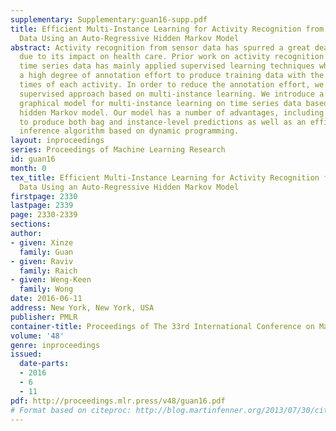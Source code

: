```yaml
---
supplementary: Supplementary:guan16-supp.pdf
title: Efficient Multi-Instance Learning for Activity Recognition from Time Series
  Data Using an Auto-Regressive Hidden Markov Model
abstract: Activity recognition from sensor data has spurred a great deal of interest
  due to its impact on health care. Prior work on activity recognition from multivariate
  time series data has mainly applied supervised learning techniques which require
  a high degree of annotation effort to produce training data with the start and end
  times of each activity. In order to reduce the annotation effort, we present a weakly
  supervised approach based on multi-instance learning. We introduce a generative
  graphical model for multi-instance learning on time series data based on an auto-regressive
  hidden Markov model. Our model has a number of advantages, including the ability
  to produce both bag and instance-level predictions as well as an efficient exact
  inference algorithm based on dynamic programming.
layout: inproceedings
series: Proceedings of Machine Learning Research
id: guan16
month: 0
tex_title: Efficient Multi-Instance Learning for Activity Recognition from Time Series
  Data Using an Auto-Regressive Hidden Markov Model
firstpage: 2330
lastpage: 2339
page: 2330-2339
sections: 
author:
- given: Xinze
  family: Guan
- given: Raviv
  family: Raich
- given: Weng-Keen
  family: Wong
date: 2016-06-11
address: New York, New York, USA
publisher: PMLR
container-title: Proceedings of The 33rd International Conference on Machine Learning
volume: '48'
genre: inproceedings
issued:
  date-parts:
  - 2016
  - 6
  - 11
pdf: http://proceedings.mlr.press/v48/guan16.pdf
# Format based on citeproc: http://blog.martinfenner.org/2013/07/30/citeproc-yaml-for-bibliographies/
---
```

